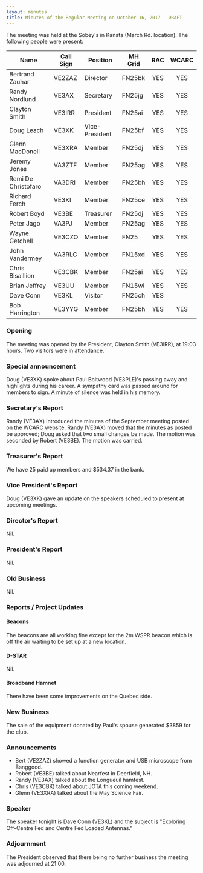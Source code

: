 ```yaml
---
layout: minutes
title: Minutes of the Regular Meeting on October 16, 2017 - DRAFT
---
```


The meeting was held at the Sobey's in Kanata (March Rd. location).
The following people were present:

| Name             | Call Sign | Position       | MH Grid | RAC | WCARC |
|------------------|-----------|----------------|---------|:---:|:-----:|
| Bertrand Zauhar  | VE2ZAZ    | Director       | FN25bk  | YES |  YES  |
| Randy Nordlund   | VE3AX     | Secretary      | FN25jg  | YES |  YES  |
| Clayton Smith    | VE3IRR    | President      | FN25ai  | YES |  YES  |
| Doug Leach       | VE3XK     | Vice-President | FN25bf  | YES |  YES  |
| Glenn MacDonell  | VE3XRA    | Member         | FN25dj  | YES |  YES  |
| Jeremy Jones     | VA3ZTF    | Member         | FN25ag  | YES |  YES  |
| Remi De Christofaro | VA3DRI | Member         | FN25bh  | YES |  YES  |
| Richard Ferch    | VE3KI     | Member         | FN25ce  | YES |  YES  |
| Robert Boyd      | VE3BE     | Treasurer      | FN25dj  | YES |  YES  |
| Peter Jago       | VA3PJ     | Member         | FN25ag  | YES |  YES  |
| Wayne Getchell   | VE3CZO    | Member         | FN25    | YES |  YES  |
| John Vandermey   | VA3RLC    | Member         | FN15xd  | YES |  YES  |
| Chris Bisaillion | VE3CBK    | Member         | FN25ai  | YES |  YES  |
| Brian Jeffrey    | VE3UU     | Member         | FN15wi  | YES |  YES  |
| Dave Conn        | VE3KL     | Visitor        | FN25ch  | YES |       |
| Bob Harrington   | VE3YYG    | Member         | FN25bh  | YES |  YES  |

### Opening

The meeting was opened by the President, Clayton Smith (VE3IRR), at 19:03 hours.
Two visitors were in attendance.

### Special announcement

Doug (VE3XK) spoke about Paul Boltwood (VE3PLE)'s passing away and highlights during his career. A sympathy card was passed around for members to sign. A minute of silence was held in his memory.

### Secretary's Report

Randy (VE3AX) introduced the minutes of the September meeting posted on the WCARC website.
Randy (VE3AX) moved that the minutes as posted be approved; Doug asked that two small changes be made. The motion was seconded by Robert (VE3BE).
The motion was carried.

### Treasurer's Report

We have 25 paid up members and $534.37 in the bank.

### Vice President's Report

Doug (VE3XK) gave an update on the speakers scheduled to present at upcoming meetings.

### Director's Report

Nil.

### President's Report

Nil.

### Old Business

Nil.

### Reports / Project Updates

#### Beacons

The beacons are all working fine except for the 2m WSPR beacon which is off the air waiting to be set up at a new location.

#### D-STAR

Nil.

#### Broadband Hamnet

There have been some improvements on the Quebec side.

### New Business

The sale of the equipment donated by Paul's spouse generated $3859 for the club.

### Announcements

* Bert (VE2ZAZ) showed a function generator and USB microscope from Banggood.
* Robert (VE3BE) talked about Nearfest in Deerfield, NH.
* Randy (VE3AX) talked about the Longueuil hamfest.
* Chris (VE3CBK) talked about JOTA this coming weekend.
* Glenn (VE3XRA) talked about the May Science Fair.

### Speaker

The speaker tonight is Dave Conn (VE3KL) and the subject is "Exploring Off-Centre Fed and Centre Fed Loaded Antennas."

### Adjournment

The President observed that there being no further business the meeting was
adjourned at 21:00.

